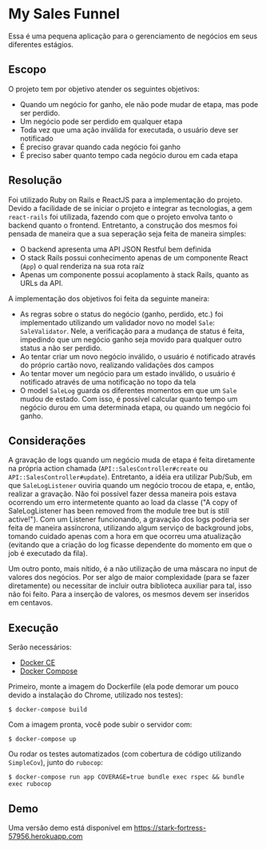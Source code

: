 # My Sales Funnel

Essa é uma pequena aplicação para o gerenciamento de negócios em seus diferentes estágios.

## Escopo

O projeto tem por objetivo atender os seguintes objetivos:

- Quando um negócio for ganho, ele não pode mudar de etapa, mas pode ser perdido.
- Um negócio pode ser perdido em qualquer etapa
- Toda vez que uma ação inválida for executada, o usuário deve ser notificado
- É preciso gravar quando cada negócio foi ganho
- É preciso saber quanto tempo cada negócio durou em cada etapa

## Resolução

Foi utilizado Ruby on Rails e ReactJS para a implementação do projeto.
Devido a facilidade de se iniciar o projeto e integrar as tecnologias, a gem `react-rails` foi utilizada, fazendo com que o projeto envolva tanto o backend quanto o frontend. Entretanto, a construção dos mesmos foi pensada de maneira que a sua seperação seja feita de maneira simples:

- O backend apresenta uma API JSON Restful bem definida
- O stack Rails possui conhecimento apenas de um componente React (`App`) o qual renderiza na sua rota raíz
- Apenas um componente possui acoplamento à stack Rails, quanto as URLs da API.

A implementação dos objetivos foi feita da seguinte maneira:

- As regras sobre o status do negócio (ganho, perdido, etc.) foi implementado utilizando um validador novo no model `Sale`: `SaleValidator`. Nele, a verificação para a mudança de status é feita, impedindo que um negócio ganho seja movido para qualquer outro status a não ser perdido.
- Ao tentar criar um novo negócio inválido, o usuário é notificado através do próprio cartão novo, realizando validações dos campos
- Ao tentar mover um negócio para um estado inválido, o usuário é notificado através de uma notificação no topo da tela
- O model `SaleLog` guarda os diferentes momentos em que um `Sale` mudou de estado. Com isso, é possível calcular quanto tempo um negócio durou em uma determinada etapa, ou quando um negócio foi ganho.

## Considerações

A gravação de logs quando um negócio muda de etapa é feita diretamente na própria action chamada (`API::SalesController#create` ou `API::SalesController#update`). Entretanto, a idéia era utilizar Pub/Sub, em que `SaleLogListener` ouviria quando um negócio trocou de etapa, e, então, realizar a gravação. Não foi possível fazer dessa maneira pois estava ocorrendo um erro intermetente quanto ao load da classe ("A copy of SaleLogListener has been removed from the module tree but is still active!"). Com um Listener funcionando, a gravação dos logs poderia ser feita de maneira assíncrona, utilizando algum serviço de background jobs, tomando cuidado apenas com a hora em que ocorreu uma atualização (evitando que a criação do log ficasse dependente do momento em que o job é executado da fila).

Um outro ponto, mais nítido, é a não utilização de uma máscara no input de valores dos negócios. Por ser algo de maior complexidade (para se fazer diretamente) ou necessitar de incluir outra biblioteca auxiliar para tal, isso não foi feito. Para a inserção de valores, os mesmos devem ser inseridos em centavos.

## Execução

Serão necessários:

* [Docker CE](https://docs.docker.com/engine/installation/#server)
* [Docker Compose](https://docs.docker.com/compose/install/)

Primeiro, monte a imagem do Dockerfile (ela pode demorar um pouco devido a instalação do Chrome, utilizado nos testes):

```
$ docker-compose build
```

Com a imagem pronta, você pode subir o servidor com:

```
$ docker-compose up
```

Ou rodar os testes automatizados (com cobertura de código utilizando `SimpleCov`),
junto do `rubocop`:

```
$ docker-compose run app COVERAGE=true bundle exec rspec && bundle exec rubocop
```

## Demo

Uma versão demo está disponível em https://stark-fortress-57956.herokuapp.com
